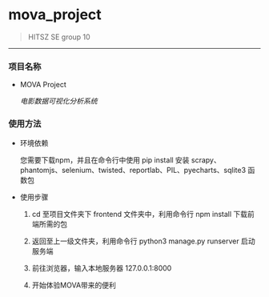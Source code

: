 # **mova_project**

>HITSZ SE group 10

---

### 项目名称

- MOVA Project

   *电影数据可视化分析系统*

### 使用方法

- 环境依赖

   您需要下载npm，并且在命令行中使用 pip install 安装 scrapy、phantomjs、selenium、twisted、reportlab、PIL、pyecharts、sqlite3 函数包
   
- 使用步骤

  1. cd 至项目文件夹下 frontend 文件夹中，利用命令行 npm install 下载前端所需的包
  
  2. 返回至上一级文件夹，利用命令行 python3 manage.py runserver 启动服务端
  
  3. 前往浏览器，输入本地服务器 127.0.0.1:8000
  
  4. 开始体验MOVA带来的便利
